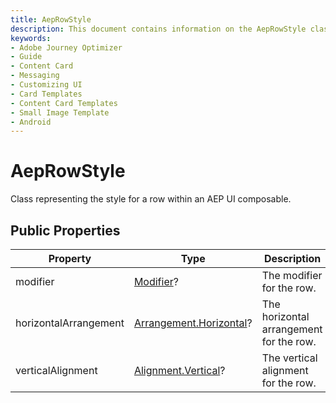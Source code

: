 ```yaml
---
title: AepRowStyle
description: This document contains information on the AepRowStyle class.
keywords:
- Adobe Journey Optimizer
- Guide
- Content Card
- Messaging
- Customizing UI
- Card Templates
- Content Card Templates
- Small Image Template
- Android
---
```


# AepRowStyle

Class representing the style for a row within an AEP UI composable.

## Public Properties

| Property              | Type                                                         | Description                             |
| --------------------- | ------------------------------------------------------------ | --------------------------------------- |
| modifier              | [Modifier](https://developer.android.com/reference/kotlin/androidx/compose/ui/Modifier)? | The modifier for the row.               |
| horizontalArrangement | [Arrangement.Horizontal](https://developer.android.com/reference/kotlin/androidx/compose/foundation/layout/Arrangement.Horizontal?hl=en)? | The horizontal arrangement for the row. |
| verticalAlignment     | [Alignment.Vertical](https://developer.android.com/reference/kotlin/androidx/compose/ui/Alignment.Vertical?hl=en)? | The vertical alignment for the row.     |
